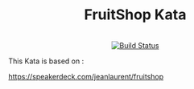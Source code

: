 <h1 align="center">FruitShop Kata</h1>

<br/>

<div align="center">
  <a href='https://semaphoreci.com/nicolaslechenic/fruitshop'>
    <img src='https://semaphoreci.com/api/v1/nicolaslechenic/fruitshop/branches/develop/shields_badge.svg' alt='Build Status'>
  </a>
</div>



This Kata is based on :

https://speakerdeck.com/jeanlaurent/fruitshop